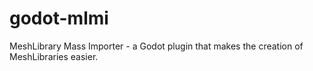 # godot-mlmi
MeshLibrary Mass Importer - a Godot plugin that makes the creation of MeshLibraries easier.
